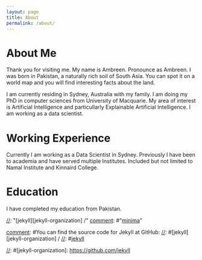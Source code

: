 ```yaml
---
layout: page
title: About
permalink: /about/
---
```


# About Me

Thank you for visiting me. My name is Ambreen. Pronounce as Ambreen. 
I was born in Pakistan, a naturally rich soil of South Asia. You can spot it on a world map and you will find interesting facts about the land. 

I am currently residing in Sydney, Australia with my family. 
I am doing my PhD in computer sciences from University of Macquarie. My area of interest is Artificial Intelligence and particullarly Explainable Artificial Intelligence. 
I am working as a data scientist. 

# Working Experience

Currently I am working as a Data Scientist in Sydney. Previously I have been to academia and have served multiple Institutes. 
Included but not limited to Namal Institute and Kinnaird College. 

# Education

I have completed my education from Pakistan.

[comment]:![Kitten](kitten.jpg#thumbnail)

[comment]:<This is the base Jekyll theme. You can find out more info about customizing your Jekyll theme, as well as basic Jekyll usage documentation at [jekyllrb.com](https://jekyllrb.com/)>

<!--- This is an HTML comment in Markdown -->
[//]: < "You can find the source code for Minima at GitHub:">
[//]: "[jekyll][jekyll-organization] /"
[comment]: #"[minima](https://github.com/jekyll/minima)"

[comment]: #You can find the source code for Jekyll at GitHub:
[//]: #[jekyll][jekyll-organization] /
[//]: #[jekyll](https://github.com/jekyll/jekyll)

[//]: #[jekyll-organization]: https://github.com/jekyll
